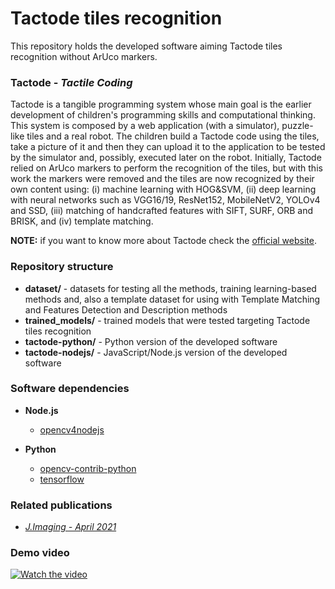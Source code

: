 # Tactode tiles recognition
This repository holds the developed software aiming Tactode tiles recognition without ArUco markers.

### Tactode - _Tactile Coding_
Tactode is a tangible programming system whose main goal is the earlier development of children's programming skills and computational thinking. This system is composed by a web application (with a simulator), puzzle-like tiles and a real robot. The children build a Tactode code using the tiles, take a picture of it and then they can upload it to the application to be tested by the simulator and, possibly, executed later on the robot.
Initially, Tactode relied on ArUco markers to perform the recognition of the tiles, but with this work the markers were removed and the tiles are now recognized by their own content using: (i) machine learning with HOG&SVM, (ii) deep learning with neural networks such as VGG16/19, ResNet152, MobileNetV2, YOLOv4 and SSD, (iii) matching of handcrafted features with SIFT, SURF, ORB and BRISK, and (iv) template matching.

**NOTE:** if you want to know more about Tactode check the [official website](https://fe.up.pt/asousa/tactode).

### Repository structure
* **dataset/** - datasets for testing all the methods, training learning-based methods and, also a template dataset for using with Template Matching and Features Detection and Description methods
* **trained_models/** - trained models that were tested targeting Tactode tiles recognition
* **tactode-python/** - Python version of the developed software
* **tactode-nodejs/** - JavaScript/Node.js version of the developed software

### Software dependencies
* **Node.js**
    * [opencv4nodejs](https://www.npmjs.com/package/opencv4nodejs)

* **Python**
    * [opencv-contrib-python](https://pypi.org/project/opencv-contrib-python/)
    * [tensorflow](https://www.tensorflow.org/install)

### Related publications
* [_J.Imaging - April 2021_](https://www.mdpi.com/2313-433X/7/4/65)

### Demo video
[![Watch the video](https://img.youtube.com/vi/AexTj4I-ry8/hqdefault.jpg)](https://youtu.be/AexTj4I-ry8)
